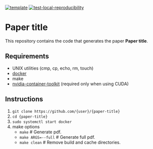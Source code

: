 [![template](http://img.shields.io/badge/template-EEE0B1.svg)](https://github.com/pbizopoulos/docker-as-a-development-environment-for-research-papers-template)
[![test-local-reproducibility](https://github.com/pbizopoulos/docker-as-a-development-environment-for-research-papers-template/workflows/test-local-reproducibility/badge.svg)](https://github.com/pbizopoulos/docker-as-a-development-environment-for-research-papers-template/actions?query=workflow%3Atest-local-reproducibility)


# Paper title
This repository contains the code that generates the paper **Paper title**.

## Requirements
- UNIX utilities (cmp, cp, echo, rm, touch)
- [docker](https://docs.docker.com/get-docker/)
- make
- [nvidia-container-toolkit](https://docs.nvidia.com/datacenter/cloud-native/container-toolkit/install-guide.html#setting-up-nvidia-container-toolkit) (required only when using CUDA)

## Instructions
1. `git clone https://github.com/{user}/{paper-title}`
2. `cd {paper-title}`
3. `sudo systemctl start docker`
4. make options
    * `make`             # Generate pdf.
    * `make ARGS=--full` # Generate full pdf.
    * `make clean`       # Remove build and cache directories.
